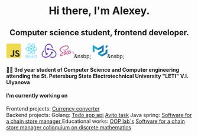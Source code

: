 <h1 align="center"> Hi there, I'm Alexey.</h1>

<h2 align="center"> Computer science student, frontend developer.</h2>

<img src="https://github.com/devicons/devicon/blob/master/icons/javascript/javascript-original.svg" title="JavaScript" alt="JavaScript" width="40" height="40"/>&nbsp;
<img src="https://github.com/devicons/devicon/blob/master/icons/react/react-original-wordmark.svg" title="React" alt="React" width="40" height="40"/>&nbsp;
<img src="https://github.com/devicons/devicon/blob/master/icons/redux/redux-original.svg" title="Redux" alt="Redux " width="40" height="40"/>&nbsp;
<img src="https://github.com/devicons/devicon/blob/master/icons/sass/sass-original.svg" title="SASS" alt="SASS" width="40" height="40" />&nsbp;
<img src="https://github.com/devicons/devicon/blob/master/icons/materialui/materialui-original.svg" title="materialui" alt="materialui" width="40" height="40" />&nsbp;

<h4> 👨‍💻 3rd year student of Computer Science and Computer engineering attending the St. Petersburg State Electrotechnical University "LETI" V.I. Ulyanova </h4>
<h4> I’m currently working on </h4

 <h2>
  Frontend projects:
  <a href="https://github.com/No1ball/converterTask"> Currency converter</a>
  <br/>
  Backend projects:
    Golang:
    <a href="https://github.com/No1ball/todoApp"> Todo app api</a>
    <a href="https://github.com/No1ball/testTask"> Avito task</a>
  Java spring:
    <a href="https://github.com/No1ball/SpringCoursWork"> Software for a chain store manager </a>
  Educational works:
   <a href="https://github.com/No1ball/OOP-Labs"> OOP lab`s</a>
   <a href="https://github.com/No1ball/SpringCoursWork"> Software for a chain store manager </a>
   <a href="https://github.com/No1ball/algebra-clqm"> colloquium on discrete mathematics </a>
 </h2>
 
<!--
**No1ball/No1ball** is a ✨ _special_ ✨ repository because its `README.md` (this file) appears on your GitHub profile.

Here are some ideas to get you started:

- 🔭 I’m currently working on ...
- 🌱 I’m currently learning ...
- 👯 I’m looking to collaborate on ...
- 🤔 I’m looking for help with ...
- 💬 Ask me about ...
- 📫 How to reach me: ...
- 😄 Pronouns: ...
- ⚡ Fun fact: ...
-->

